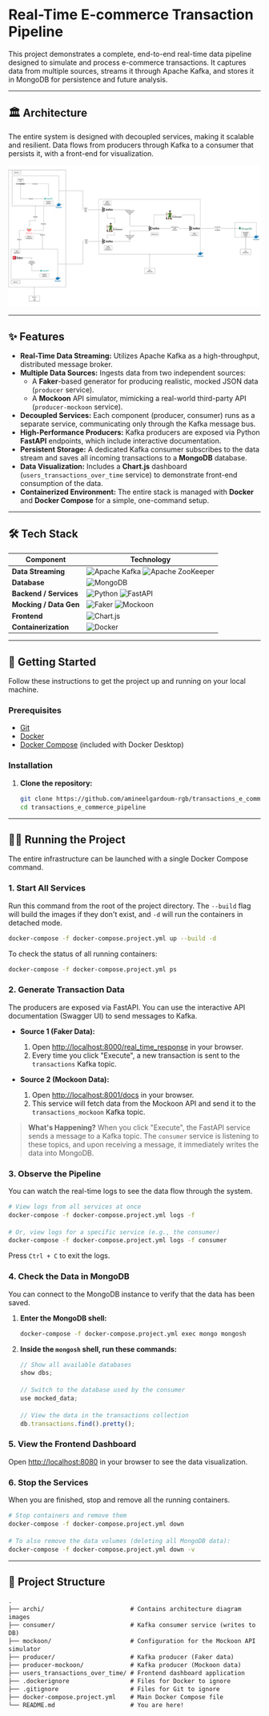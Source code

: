 # Real-Time E-commerce Transaction Pipeline

This project demonstrates a complete, end-to-end real-time data pipeline designed to simulate and process e-commerce transactions. It captures data from multiple sources, streams it through Apache Kafka, and stores it in MongoDB for persistence and future analysis.

---

## 🏛️ Architecture

The entire system is designed with decoupled services, making it scalable and resilient. Data flows from producers through Kafka to a consumer that persists it, with a front-end for visualization.

![Project Architecture Diagram](./archi/archi.png)

---

## ✨ Features

- **Real-Time Data Streaming:** Utilizes Apache Kafka as a high-throughput, distributed message broker.
- **Multiple Data Sources:** Ingests data from two independent sources:
  - A **Faker**-based generator for producing realistic, mocked JSON data (`producer` service).
  - A **Mockoon** API simulator, mimicking a real-world third-party API (`producer-mockoon` service).
- **Decoupled Services:** Each component (producer, consumer) runs as a separate service, communicating only through the Kafka message bus.
- **High-Performance Producers:** Kafka producers are exposed via Python **FastAPI** endpoints, which include interactive documentation.
- **Persistent Storage:** A dedicated Kafka consumer subscribes to the data stream and saves all incoming transactions to a **MongoDB** database.
- **Data Visualization:** Includes a **Chart.js** dashboard (`users_transactions_over_time` service) to demonstrate front-end consumption of the data.
- **Containerized Environment:** The entire stack is managed with **Docker** and **Docker Compose** for a simple, one-command setup.

---

## 🛠️ Tech Stack

| Component                    | Technology                                                                                                                                                                                                                                                |
| ---------------------------- | --------------------------------------------------------------------------------------------------------------------------------------------------------------------------------------------------------------------------------------------------------- |
| **Data Streaming**     | ![Apache Kafka](https://img.shields.io/badge/Apache%20Kafka-231F20?style=for-the-badge&logo=apachekafka&logoColor=white) ![Apache ZooKeeper](https://img.shields.io/badge/Apache%20ZooKeeper-F39217?style=for-the-badge&logo=apachezookeeper&logoColor=white) |
| **Database**           | ![MongoDB](https://img.shields.io/badge/MongoDB-4EA94B?style=for-the-badge&logo=mongodb&logoColor=white)                                                                                                                                                    |
| **Backend / Services** | ![Python](https://img.shields.io/badge/Python-3776AB?style=for-the-badge&logo=python&logoColor=white) ![FastAPI](https://img.shields.io/badge/FastAPI-009688?style=for-the-badge&logo=fastapi&logoColor=white)                                                |
| **Mocking / Data Gen** | ![Faker](https://img.shields.io/badge/Faker-D22572?style=for-the-badge) ![Mockoon](https://img.shields.io/badge/Mockoon-2563EB?style=for-the-badge&logo=mockoon&logoColor=white)                                                                              |
| **Frontend**           | ![Chart.js](https://img.shields.io/badge/Chart.js-FF6384?style=for-the-badge&logo=chartdotjs&logoColor=white)                                                                                                                                               |
| **Containerization**   | ![Docker](https://img.shields.io/badge/Docker-2496ED?style=for-the-badge&logo=docker&logoColor=white)                                                                                                                                                       |

---

## 🚀 Getting Started

Follow these instructions to get the project up and running on your local machine.

### Prerequisites

- [Git](https://git-scm.com/)
- [Docker](https://www.docker.com/products/docker-desktop/)
- [Docker Compose](https://docs.docker.com/compose/) (included with Docker Desktop)

### Installation

1. **Clone the repository:**
   ```bash
   git clone https://github.com/amineelgardoum-rgb/transactions_e_commerce_pipeline.git
   cd transactions_e_commerce_pipeline
   ```

---

## 🏃‍♀️ Running the Project

The entire infrastructure can be launched with a single Docker Compose command.

### 1. Start All Services

Run this command from the root of the project directory. The `--build` flag will build the images if they don't exist, and `-d` will run the containers in detached mode.

```bash
docker-compose -f docker-compose.project.yml up --build -d
```

To check the status of all running containers:

```bash
docker-compose -f docker-compose.project.yml ps
```

### 2. Generate Transaction Data

The producers are exposed via FastAPI. You can use the interactive API documentation (Swagger UI) to send messages to Kafka.

- **Source 1 (Faker Data):**

  1. Open [http://localhost:8000/real_time_response](http://localhost:8000/docs) in your browser.
  2. Every time you click "Execute", a new transaction is sent to the `transactions` Kafka topic.
- **Source 2 (Mockoon Data):**

  1. Open [http://localhost:8001/docs](http://localhost:8001/transactions) in your browser.
  2. This service will fetch data from the Mockoon API and send it to the `transactions_mockoon` Kafka topic.

> **What's Happening?**
> When you click "Execute", the FastAPI service sends a message to a Kafka topic. The `consumer` service is listening to these topics, and upon receiving a message, it immediately writes the data into MongoDB.

### 3. Observe the Pipeline

You can watch the real-time logs to see the data flow through the system.

```bash
# View logs from all services at once
docker-compose -f docker-compose.project.yml logs -f

# Or, view logs for a specific service (e.g., the consumer)
docker-compose -f docker-compose.project.yml logs -f consumer
```

Press `Ctrl + C` to exit the logs.

### 4. Check the Data in MongoDB

You can connect to the MongoDB instance to verify that the data has been saved.

1. **Enter the MongoDB shell:**

   ```bash
   docker-compose -f docker-compose.project.yml exec mongo mongosh
   ```
2. **Inside the `mongosh` shell, run these commands:**

   ```javascript
   // Show all available databases
   show dbs;

   // Switch to the database used by the consumer
   use mocked_data;

   // View the data in the transactions collection
   db.transactions.find().pretty();
   ```

### 5. View the Frontend Dashboard

Open [http://localhost:8080](http://localhost:8080) in your browser to see the data visualization.

### 6. Stop the Services

When you are finished, stop and remove all the running containers.

```bash
# Stop containers and remove them
docker-compose -f docker-compose.project.yml down

# To also remove the data volumes (deleting all MongoDB data):
docker-compose -f docker-compose.project.yml down -v
```

---

## 📁 Project Structure

```
.
├── archi/                        # Contains architecture diagram images
├── consumer/                     # Kafka consumer service (writes to DB)
├── mockoon/                      # Configuration for the Mockoon API simulator
├── producer/                     # Kafka producer (Faker data)
├── producer-mockoon/             # Kafka producer (Mockoon data)
├── users_transactions_over_time/ # Frontend dashboard application
├── .dockerignore                 # Files for Docker to ignore
├── .gitignore                    # Files for Git to ignore
├── docker-compose.project.yml    # Main Docker Compose file
└── README.md                     # You are here!
```
